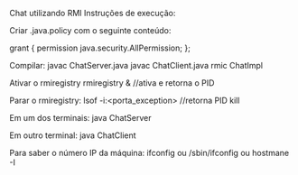 Chat utilizando RMI
Instruções de execução:

Criar .java.policy com o seguinte conteúdo:

  grant {
   permission java.security.AllPermission;
  };
  
Compilar:
  javac ChatServer.java
  javac ChatClient.java
  rmic ChatImpl

Ativar o rmiregistry 
  rmiregistry &   //ativa e retorna o PID

Parar o rmiregistry:
  lsof -i:<porta_exception>  //retorna PID
  kill <PID>


Em um dos terminais:
  java ChatServer <ipdamaquina>

Em outro terminal:
  java ChatClient <ipdamaquinadoservidor>

Para saber o número IP da máquina:
  ifconfig ou 
  /sbin/ifconfig ou 
  hostmane -I
